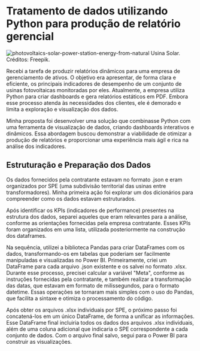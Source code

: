 
# Tratamento de dados utilizando Python para produção de relatório gerencial

![photovoltaics-solar-power-station-energy-from-natural](https://github.com/user-attachments/assets/4e619ca7-5d2f-4e0b-9ee3-af5c8b2080cf)
Usina Solar. Créditos: Freepik.

Recebi a tarefa de produzir relatórios dinâmicos para uma empresa de gerenciamento de ativos. O objetivo era apresentar, de forma clara e eficiente, os principais indicadores de desempenho de um conjunto de usinas fotovoltaicas monitoradas por eles. Atualmente, a empresa utiliza Python para criar dashboards e gera relatórios estáticos em PDF. Embora esse processo atenda às necessidades dos clientes, ele é demorado e limita a exploração e visualização dos dados.

Minha proposta foi desenvolver uma solução que combinasse Python com uma ferramenta de visualização de dados, criando dashboards interativos e dinâmicos. Essa abordagem buscou demonstrar a viabilidade de otimizar a produção de relatórios e proporcionar uma experiência mais ágil e rica na análise dos indicadores.

## Estruturação e Preparação dos Dados
Os dados fornecidos pela contratante estavam no formato .json e eram organizados por SPE (uma subdivisão territorial das usinas entre transformadores). Minha primeira ação foi explorar um dos dicionários para compreender como os dados estavam estruturados.

Após identificar os KPIs (indicadores de performance) presentes na estrutura dos dados, separei aqueles que eram relevantes para a análise, conforme as orientações fornecidas pela empresa contratante. Esses KPIs foram organizados em uma lista, utilizada posteriormente na construção dos dataframes.

Na sequência, utilizei a biblioteca Pandas para criar DataFrames com os dados, transformando-os em tabelas que poderiam ser facilmente manipuladas e visualizadas no Power BI. Primeiramente, criei um DataFrame para cada arquivo .json existente e os salvei no formato .xlsx. Durante esse processo, precisei calcular a variável "Meta", conforme as instruções fornecidas pela contratante, e também realizar a transformação das datas, que estavam em formato de milissegundos, para o formato datetime. Essas operações se tornaram mais simples com o uso do Pandas, que facilita a sintaxe e otimiza o processamento do código.

Após obter os arquivos .xlsx individuais por SPE, o próximo passo foi concatená-los em um único DataFrame, de forma a unificar as informações. Esse DataFrame final incluiria todos os dados dos arquivos .xlsx individuais, além de uma coluna adicional que indicaria o SPE correspondente a cada conjunto de dados. Com o arquivo final salvo, segui para o Power BI para construir as visualizações.
